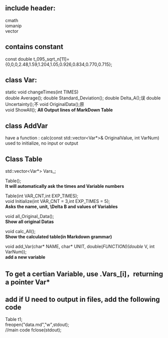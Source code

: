## include header:
cmath  
iomanip  
vector  

## contains constant
const double t_095_sqrt_n[11]={0,0,0,2.48,1.59,1.204,1.05,0.926,0.834,0.770,0.715};

## class Var:
static void changeTimes(int TIMES)  
double Average();
double Standard_Deviation();
double Delta_A();误
double Uncertainty();不 
void OriginalData();原  
void ShowAll();
**All Output lines of MarkDown Table**

## class AddVar
have a function : calc(const std::vector<Var*>& OriginalValue, int VarNum)  
used to initialize, no input or output

## Class Table
std::vector<Var*> Vars_;

Table();  
**It will automatically ask the times and Variable numbers**

Table(int VAR_CNT,int EXP_TIMES);  
void Initialize(int VAR_CNT = 3,int EXP_TIMES = 5);  
**Asks the name, unit, \Delta B and values of Variables**

void all_Original_Data();  
**Show all original Datas**

void calc_All();  
**Show the calculated table(in Markdown grammar)**

void add_Var(char* NAME, char* UNIT, double(*FUNCTION)(double* V, int VarNum));  
**add a new variable**

## To get a certian Variable, use <TableObjectName>.Vars_[i]，returning a pointer Var*

## add if U need to output in files, add the following code
Table t1;  
freopen("data.md","w",stdout);  
//main code
fclose(stdout);  
